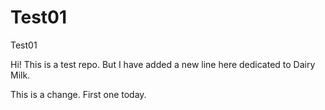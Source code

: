 # Test01
Test01

Hi! This is a test repo.
But I have added a new line here dedicated to Dairy Milk.

This is a change. First one today.